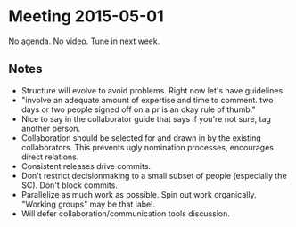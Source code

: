 # Meeting 2015-05-01

No agenda. No video. Tune in next week.

## Notes

* Structure will evolve to avoid problems. Right now let's have guidelines.
* "involve an adequate amount of expertise and time to comment. two days or two people signed off on a pr is an okay rule of thumb."
* Nice to say in the collaborator guide that says if you're not sure, tag another person.
* Collaboration should be selected for and drawn in by the existing collaborators. This prevents ugly nomination processes, encourages direct relations.
* Consistent releases drive commits.
* Don't restrict decisionmaking to a small subset of people (especially the SC). Don't block commits.
* Parallelize as much work as possible. Spin out work organically. "Working groups" may be that label.
* Will defer collaboration/communication tools discussion.
